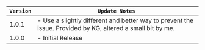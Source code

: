 | `Version` | `Update Notes`                                                                                             |
|-----------|------------------------------------------------------------------------------------------------------------|
| 1.0.1     | - Use a slightly different and better way to prevent the issue. Provided by KG, altered a small bit by me. |
| 1.0.0     | - Initial Release                                                                                          |